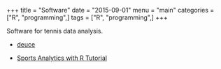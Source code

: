 +++
title = "Software"
date = "2015-09-01"
menu = "main"
categories = ["R", "programming",]
tags = ["R", "programming",]
+++

Software for tennis data analysis.

* [deuce](https://github.com/skoval/deuce)

* [Sports Analytics with R Tutorial](https://github.com/skoval/WOMBATtutorial)
